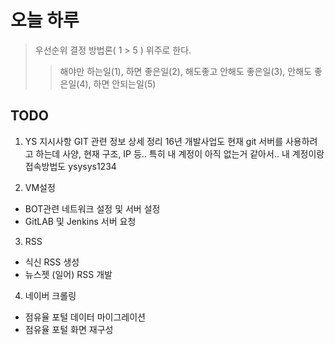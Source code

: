 
# 오늘 하루
> 우선순위 결정 방법론( 1 > 5 ) 위주로 한다.
>> 해야만 하는일(1), 하면 좋은일(2), 해도좋고 안해도 좋은일(3), 안해도 좋은일(4), 하면 안되는일(5)

## TODO

1. YS 지시사항
GIT 관련 정보 상세 정리
16년 개발사업도 현재 git 서버를 사용하려고 하는데
사양, 현재 구조, IP 등.. 특히 내 계정이 아직 없는거 같아서.. 내 계정이랑 접속방법도
ysysys1234

2. VM설정
- BOT관련 네트워크 설정 및 서버 설정
- GitLAB 및 Jenkins 서버 요청

3. RSS
- 식신 RSS 생성
- 뉴스젯 (일어) RSS 개발

4. 네이버 크롤링
- 점유율 포털 데이터 마이그레이션
- 점유율 포털 화면 재구성


